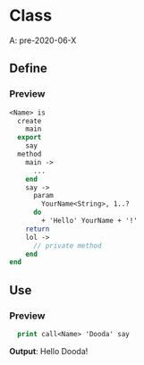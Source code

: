 # Class
A: pre-2020-06-X

## Define
### Preview
```do
<Name> is
  create
    main
  export
    say
  method
    main ->
      ...
    end
    say ->
      param
        YourName<String>, 1..?
      do
        + 'Hello' YourName + '!'
    return
    lol ->
      // private method
    end
end
```

## Use
### Preview
```do
  print call<Name> 'Dooda' say
```
**Output**: Hello Dooda!
